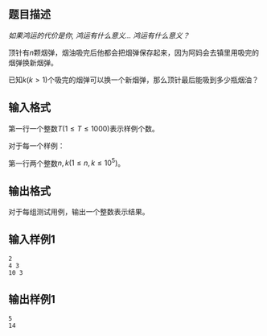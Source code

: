 ## 题目描述
*如果鸿运的代价是你, 鸿运有什么意义... 鸿运有什么意义？*

顶针有$n$颗烟弹，烟油吸完后他都会把烟弹保存起来，因为阿妈会去镇里用吸完的烟弹换新烟弹。

已知$k(k \gt 1)$个吸完的烟弹可以换一个新烟弹，那么顶针最后能吸到多少瓶烟油？

## 输入格式

第一行一个整数$T(1 \le T \le 1000)$表示样例个数。

对于每一个样例：

第一行两个整数$n,k(1 \le n,k \le 10^5)$。

## 输出格式

对于每组测试用例，输出一个整数表示结果。

## 输入样例1
```text
2
4 3
10 3
```

## 输出样例1
```text
5
14
```
